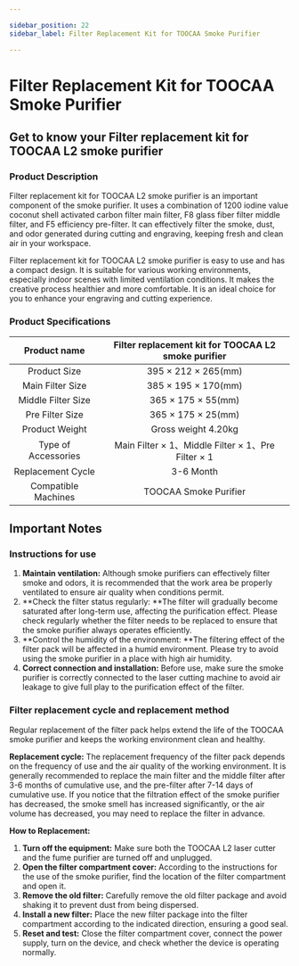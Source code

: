```yaml
---

sidebar_position: 22
sidebar_label: Filter Replacement Kit for TOOCAA Smoke Purifier

---
```

# Filter Replacement Kit for TOOCAA Smoke Purifier
## Get to know your Filter replacement kit for TOOCAA L2 smoke purifier
### Product Description
Filter replacement kit for TOOCAA L2 smoke purifier is an important component of the smoke purifier. It uses a combination of 1200 iodine value coconut shell activated carbon filter main filter, F8 glass fiber filter middle filter, and F5 efficiency pre-filter. It can effectively filter the smoke, dust, and odor generated during cutting and engraving, keeping fresh and clean air in your workspace.

Filter replacement kit for TOOCAA L2 smoke purifier is easy to use and has a compact design. It is suitable for various working environments, especially indoor scenes with limited ventilation conditions. It makes the creative process healthier and more comfortable. It is an ideal choice for you to enhance your engraving and cutting experience.

### Product Specifications
| Product name | Filter replacement kit for TOOCAA L2 smoke purifier |
| :---: | :---: |
| Product Size | 395 × 212 × 265(mm) |
| Main Filter Size | 385 × 195 × 170(mm) |
| Middle Filter Size | 365 × 175 × 55(mm) |
| Pre Filter Size | 365 × 175 × 25(mm) |
| Product Weight | Gross weight 4.20kg |
| Type of Accessories | Main Filter × 1、Middle Filter × 1、Pre Filter × 1 |
| Replacement Cycle |  3-6 Month |
| Compatible Machines | TOOCAA Smoke Purifier |


## Important Notes  
### Instructions for use
1. **Maintain ventilation:** Although smoke purifiers can effectively filter smoke and odors, it is recommended that the work area be properly ventilated to ensure air quality when conditions permit.
2. **Check the filter status regularly: **The filter will gradually become saturated after long-term use, affecting the purification effect. Please check regularly whether the filter needs to be replaced to ensure that the smoke purifier always operates efficiently.
3. **Control the humidity of the environment: **The filtering effect of the filter pack will be affected in a humid environment. Please try to avoid using the smoke purifier in a place with high air humidity.
4. **Correct connection and installation:** Before use, make sure the smoke purifier is correctly connected to the laser cutting machine to avoid air leakage to give full play to the purification effect of the filter.

### Filter replacement cycle and replacement method
Regular replacement of the filter pack helps extend the life of the TOOCAA smoke purifier and keeps the working environment clean and healthy.

**Replacement cycle:** The replacement frequency of the filter pack depends on the frequency of use and the air quality of the working environment. It is generally recommended to replace the main filter and the middle filter after 3-6 months of cumulative use, and the pre-filter after 7-14 days of cumulative use. If you notice that the filtration effect of the smoke purifier has decreased, the smoke smell has increased significantly, or the air volume has decreased, you may need to replace the filter in advance.



**How to Replacement:**

1. **Turn off the equipment:** Make sure both the TOOCAA L2 laser cutter and the fume purifier are turned off and unplugged.
2. **Open the filter compartment cover:** According to the instructions for the use of the smoke purifier, find the location of the filter compartment and open it.
3. **Remove the old filter:** Carefully remove the old filter package and avoid shaking it to prevent dust from being dispersed.
4. **Install a new filter:** Place the new filter package into the filter compartment according to the indicated direction, ensuring a good seal.
5. **Reset and test:** Close the filter compartment cover, connect the power supply, turn on the device, and check whether the device is operating normally.
